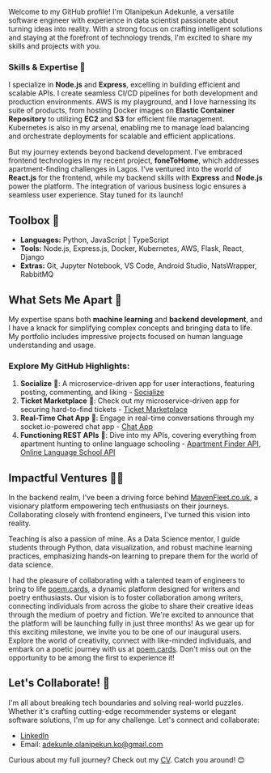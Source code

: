 
Welcome to my GitHub profile! I'm Olanipekun Adekunle, a versatile software engineer with experience in data scientist passionate about turning ideas into reality. With a strong focus on crafting intelligent solutions and staying at the forefront of technology trends, I'm excited to share my skills and projects with you.

### Skills & Expertise 🚀

I specialize in **Node.js** and **Express**, excelling in building efficient and scalable APIs. I create seamless CI/CD pipelines for both development and production environments. AWS is my playground, and I love harnessing its suite of products, from hosting Docker images on **Elastic Container Repository** to utilizing **EC2** and **S3** for efficient file management. Kubernetes is also in my arsenal, enabling me to manage load balancing and orchestrate deployments for scalable and efficient applications.

But my journey extends beyond backend development. I've embraced frontend technologies in my recent project, **foneToHome**, which addresses apartment-finding challenges in Lagos. I've ventured into the world of **React.js** for the frontend, while my backend skills with **Express** and **Node.js** power the platform. The integration of various business logic ensures a seamless user experience. Stay tuned for its launch!

## Toolbox 🧰

- **Languages:** Python, JavaScript | TypeScript
- **Tools:** Node.js, Express.js, Docker, Kubernetes, AWS, Flask, React, Django
- **Extras:** Git, Jupyter Notebook, VS Code, Android Studio, NatsWrapper, RabbitMQ

## What Sets Me Apart 💪

My expertise spans both **machine learning** and **backend development**, and I have a knack for simplifying complex concepts and bringing data to life. My portfolio includes impressive projects focused on human language understanding and usage.

### Explore My GitHub Highlights:

1. **Socialize** 🎫: A microservice-driven app for user interactions, featuring posting, commenting, and liking - [Socialize](https://github.com/kunle001/socialize)
2. **Ticket Marketplace** 🎫: Check out my microservice-driven app for securing hard-to-find tickets - [Ticket Marketplace](https://github.com/kunle001/ticketting)
3. **Real-Time Chat App** 💬: Engage in real-time conversations through my socket.io-powered chat app - [Chat App](https://github.com/kunle001/chat-bot)
4. **Functioning REST APIs** 🏢: Dive into my APIs, covering everything from apartment hunting to online language schooling - [Apartment Finder API](https://github.com/kunle001/mooveX), [Online Language School API](https://github.com/kunle001/oxford)

## Impactful Ventures 👨‍💻

In the backend realm, I've been a driving force behind [MavenFleet.co.uk](https://mavenfleet.co.uk), a visionary platform empowering tech enthusiasts on their journeys. Collaborating closely with frontend engineers, I've turned this vision into reality.

Teaching is also a passion of mine. As a Data Science mentor, I guide students through Python, data visualization, and robust machine learning practices, emphasizing hands-on learning to prepare them for the world of data science.

I had the pleasure of collaborating with a talented team of engineers to bring to life [poem.cards](https://poem.cards), a dynamic platform designed for writers and poetry enthusiasts. Our vision is to foster collaboration among writers, connecting individuals from across the globe to share their creative ideas through the medium of poetry and fiction.
We're excited to announce that the platform will be launching fully in just three months! As we gear up for this exciting milestone, we invite you to be one of our inaugural users. Explore the world of creativity, connect with like-minded individuals, and embark on a poetic journey with us at [poem.cards](https://poem.cards). Don't miss out on the opportunity to be among the first to experience it!

## Let's Collaborate! 🤝

I'm all about breaking tech boundaries and solving real-world puzzles. Whether it's crafting cutting-edge recommender systems or elegant software solutions, I'm up for any challenge. Let's connect and collaborate:

- [LinkedIn](https://www.linkedin.com/in/kunle-olanipekun-555764225/)
- Email: adekunle.olanipekun.ko@gmail.com

Curious about my full journey? Check out my  [CV](https://kunle-cv.s3.amazonaws.com/ADEKUNLE.pdf). Catch you around! 😊
